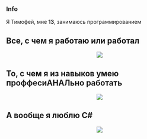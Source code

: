### Info
Я Тимофей, мне **13**, занимаюсь программированием 

## Все, с чем я работаю или работал

<p align="center">
  <img src="https://skillicons.dev/icons?i=sublime,vscode,visualstudio,androidstudio,pycharm,clion,rider,unity,unreal,photoshop,figma,cpp,cs,github,python,java,powershell,wordpress,linux,arch,mint,ubuntu,stackoverflow" />
</p>

## То, с чем я из навыков умею проффесиАНАЛьно работать
<p align="center">
  <img src="https://skillicons.dev/icons?i=sublime,vscode,pycharm,rider,unity,photoshop,cs,github,python,powershell,linux,arch" />
</p>

## А вообще я люблю C#

<p align="center">
  <img src="https://skillicons.dev/icons?i=cs,cs,cs,cs,cs,cs,cs,cs,cs,cs,cs,cs,cs,cs,cs,cs,cs,cs,cs,cs,cs,cs,cs,cs,cs,cs,cs,cs,cs,cs,cs,cs,cs,cs,cs,cs,cs,cs,cs,cs,cs,cs,cs,cs,cs,cs,cs,cs,cs,cs,cs,cs,cs,cs,cs,cs,cs,cs,cs,cs,cs,cs,cs,cs,cs,cs,cs,cs,cs,cs,cs,cs,cs,cs,cs,cs,cs,cs,cs,cs,cs,cs,cs,cs,cs,cs,cs,cs,cs,cs,cs,cs,cs,cs,cs,cs,cs,cs,cs,cs,cs,cs,cs,cs,cs,cs,cs,cs,cs,cs,cs,cs,cs,cs,cs,cs,cs,cs,cs,cs,cs,cs,cs,cs,cs,cs,cs,cs,cs,cs,cs,cs,cs,cs,cs,cs,cs,cs,cs,cs,cs,cs,cs,cs,cs,cs,cs,cs,cs,cs,cs,cs,cs,cs,cs,cs,cs,cs,cs,cs,cs,cs,cs,cs,cs,cs,cs,cs,cs,cs,cs,cs,cs,cs,cs,cs,cs,cs,cs,cs,cs,cs,cs,cs,cs,cs,cs,cs,cs,cs,cs,cs,cs,cs,cs,cs,cs,cs,cs,cs,cs,cs,cs,cs,cs,cs,cs,cs,cs,cs,cs,cs,cs,cs,cs,cs,cs,cs,cs,cs,cs,cs,cs,cs,cs,cs,cs,cs,cs,cs,cs,cs,cs,cs,cs,cs,cs,cs,cs,cs,cs,cs,cs,cs,cs,cs,cs,cs,cs,cs,cs,cs,cs,cs,cs,cs,cs,cs,cs,cs,cs,cs,cs,cs,cs,cs,cs,cs,cs,cs,cs,cs,cs,cs,cs,cs,cs,cs,cs,cs,cs,cs,cs,cs,cs,cs,cs,cs,cs,cs,cs,cs,cs,cs,cs,cs,cs,cs,cs,cs,cs,cs,cs,cs,cs,cs,cs,cs,cs,cs,cs,cs,cs,cs,cs,cs,cs,cs,cs,cs,cs,cs,cs,cs,cs,cs,cs,cs,cs,cs,cs,cs,cs,cs,cs,cs,cs,cs,cs,cs,cs,cs,cs,cs,cs,cs,cs,cs,cs,cs,cs,cs,cs,cs,cs,cs,cs,cs,cs,cs,cs,cs,cs,cs,cs,cs,cs,cs,cs,cs,cs,cs,cs,cs,cs,cs,cs,cs,cs,cs,cs,cs,cs,cs,cs,cs,cs,cs,cs,cs,cs,cs,cs,cs,cs,cs,cs,cs,cs,cs,cs,cs,cs,cs,cs,cs,cs,cs,cs,cs,cs,cs,cs,cs,cs,cs,cs,cs,cs,cs,cs,cs,cs,cs,cs,cs,cs,cs,cs,cs,cs,cs,cs,cs,cs,cs,cs,cs,cs,cs,cs,cs,cs,cs,cs,cs,cs,cs,cs,cs,cs,cs,cs,cs,cs,cs,cs,cs,cs,cs,cs,cs,cs,cs,cs,cs,cs,cs,cs,cs,cs,cs,cs,cs,cs,cs,cs,cs,cs,cs,cs,cs,cs,cs,cs,cs,cs,cs,cs,cs,cs,cs,cs,cs,cs,cs,cs,cs,cs,cs,cs,cs,cs,cs,cs,cs,cs,cs,cs,cs,cs,cs,cs,cs,cs,cs,cs,cs,cs,cs,cs,cs,cs,cs,cs,cs,cs,cs,cs,cs,cs,cs,cs,cs,cs,cs,cs,cs,cs,cs,cs,cs,cs,cs,cs,cs,cs,cs,cs,cs,cs,cs,cs,cs,cs,cs,cs,cs,cs,cs,cs,cs,cs,cs,cs,cs,cs,cs,cs,cs,cs,cs,cs,cs,cs,cs,cs,cs,cs,cs,cs,cs,cs,cs,cs,cs,cs,cs,cs,cs,cs,cs,cs,cs,cs,cs,cs,cs,cs,cs,cs,cs,cs,cs,cs,cs,cs,cs,cs,cs,cs,cs,cs,cs,cs,cs,cs,cs,cs,cs,cs,cs,cs,cs,cs,cs,cs,cs,cs,cs,cs,cs,cs,cs,cs,cs,cs,cs,cs,cs,cs,cs,cs,cs,cs,cs,cs,cs,cs,cs,cs,cs,cs,cs,cs,cs,cs,cs,cs,cs,cs,cs,cs,cs,cs,cs,cs,cs,cs,cs,cs,cs,cs,cs,cs,cs,cs,cs,cs,cs,cs,cs,cs,cs,cs,cs,cs,cs,cs,cs,cs,cs,cs,cs,cs,cs,cs,cs,cs,cs,cs,cs,cs,cs,cs,cs,cs,cs,cs,cs,cs,cs,cs,cs,cs,cs,cs,cs,cs,cs,cs,cs,cs,cs,cs,cs,cs,cs,cs,cs,cs,cs,cs,cs,cs,cs,cs,cs,cs,cs,cs,cs,cs,cs,cs,cs,cs,cs,cs,cs,cs,cs,cs,cs,cs,cs,cs,cs,cs,cs,cs,cs,cs,cs,cs,cs,cs,cs,cs,cs,cs,cs,cs,cs,cs,cs,cs,cs,cs,cs,cs,cs,cs,cs,cs,cs,cs,cs,cs,cs,cs,cs,cs,cs,cs,cs,cs,cs,cs,cs,cs,cs,cs,cs,cs,cs,cs,cs,cs,cs,cs,cs,cs,cs,cs,cs,cs,cs,cs,cs,cs,cs,cs,cs,cs,cs,cs,cs,cs,cs,cs,cs,cs,cs,cs,cs,cs,cs,cs,cs,cs,cs,cs,cs,cs,cs,cs,cs,cs,cs,cs,cs,cs,cs,cs,cs,cs,cs,cs,cs,cs,cs,cs,cs,cs,cs,cs,cs,cs,cs,cs,cs,cs,cs,cs,cs,cs,cs,cs,cs,cs,cs,cs,cs,cs,cs,cs,cs,cs,cs,cs,cs,cs,cs,cs,cs,cs,cs,cs,cs,cs,cs,cs,cs,cs,cs,cs,cs,cs,cs,cs,cs,cs,cs,cs,cs,cs,cs,cs,cs,cs,cs,cs,cs,cs,cs,cs,cs,cs,cs,cs,cs,cs,cs,cs,cs,cs,cs,cs,cs,cs,cs,cs,cs,cs,cs,cs,cs,cs,cs,cs,cs,cs,cs,cs,cs,cs,cs,cs,cs,cs,cs,cs,cs,cs,cs,cs,cs,cs,cs,cs,cs,cs,cs,cs,cs,cs,cs,cs,cs,cs,cs,cs,cs,cs,cs,cs,cs,cs,cs,cs,cs,cs,cs,cs,cs,cs,cs,cs,cs,cs,cs,cs,cs,cs,cs,cs,cs,cs,cs,cs,cs,cs,cs,cs,cs,cs,cs,cs,cs,cs,cs,cs,cs,cs,cs,cs,cs,cs,cs,cs,cs,cs,cs,cs,cs,cs,cs,cs,cs,cs,cs,cs,cs,cs,cs,cs,cs,cs,cs,cs,cs,cs,cs,cs,cs,cs,cs,cs,cs,cs,cs,cs,cs,cs,cs,cs,cs,cs,cs,cs,cs,cs,cs,cs,cs,cs,cs,cs,cs,cs,cs,cs,cs,cs,cs,cs,cs,cs,cs,cs,cs,cs,cs,cs,cs,cs,cs,cs,cs,cs,cs,cs,cs,cs,cs,cs,cs,cs,cs,cs,cs,cs,cs,cs,cs,cs,cs,cs,cs,cs,cs,cs,cs,cs,cs,cs,cs,cs,cs,cs,cs,cs,cs,cs,cs,cs,cs,cs,cs,cs,cs,cs,cs,cs,cs,cs,cs,cs,cs,cs,cs,cs,cs,cs,cs,cs,cs,cs,cs,cs,cs,cs,cs,cs,cs,cs,cs,cs,cs,cs,cs,cs,cs,cs,cs,cs,cs,cs,cs,cs,cs,cs,cs,cs,cs,cs,cs,cs,cs,cs,cs,cs,cs,cs,cs,cs,cs,cs,cs,cs,cs,cs,cs,cs,cs,cs,cs,cs,cs,cs,cs,cs,cs,cs,cs,cs,cs,cs,cs,cs,cs,cs,cs,cs,cs,cs,cs,cs,cs,cs,cs,cs,cs,cs,cs,cs,cs,cs,cs,cs,cs,cs,cs,cs,cs,cs,cs,cs,cs,cs,cs,cs,cs,cs,cs,cs,cs,cs,cs,cs,cs,cs,cs,cs,cs,cs,cs,cs,cs,cs,cs,cs,cs,cs,cs,cs,cs,cs,cs,cs,cs,cs,cs,cs,cs,cs,cs,cs,cs,cs,cs,cs,cs,cs,cs,cs,cs,cs,cs,cs,cs,cs,cs,cs,cs,cs,cs,cs,cs,cs,cs,cs,cs,cs,cs,cs,cs,cs,cs,cs,cs,cs,cs,cs,cs,cs,cs,cs,cs,cs,cs,cs,cs,cs" />
</p>
